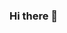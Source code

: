 ### Hi there 👋

<!--
**TaisaLima/TaisaLima** is a ✨ _special_ ✨ repository because its `README.md` (this file) appears on your GitHub profile.

Here are some ideas to get you started:
-Pronouns she/her/they
- 🔭 I’m currently working on ...
- 🌱 I’m currently learning ...
- 👯 I’m looking to collaborate on ...
- 🤔 I’m looking for help with ...
- 💬 Ask me about ...
- 📫 How to reach me: ...
- 😄 Pronouns: ...
- ⚡ Fun fact: ...
-->
